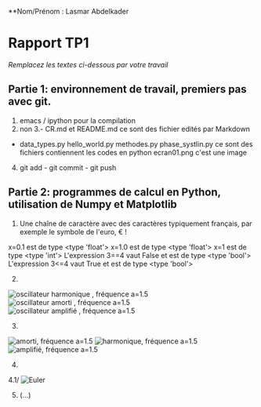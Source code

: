 
**Nom/Prénom : Lasmar Abdelkader 
# Rapport TP1
*Remplacez les textes ci-dessous par votre travail*
## Partie 1: environnement de travail, premiers pas avec git.
1. emacs / ipython pour la compilation 
2. non 
3.- CR.md et README.md  ce sont  des fichier edités par Markdown 
  - data_types.py
	hello_world.py 
	methodes.py 
	phase_systlin.py
	ce sont des fichiers contiennent les codes en python
	ecran01.png  c'est  une image 
4. git add  - git commit  - git push 
## Partie 2: programmes de calcul en Python, utilisation de Numpy et Matplotlib
1. Une chaîne de caractère avec des caractères typiquement français, par exemple le symbole de l'euro, € !

x=0.1 est de type <type 'float'>
x=1.0 est de type <type 'float'>
x=1 est de type <type 'int'>
L'expression 3==4 vaut False et est de type <type 'bool'>
L'expression 3<=4 vaut True et est de type <type 'bool'>


2. 
![oscillateur harmonique , fréquence a=1.5](https://github.com/upici/csm1-kaderlars/blob/master/tp1-decouverte/img/harmonic%20.png)
![oscillateur amorti , fréquence a=1.5](https://github.com/upici/csm1-kaderlars/blob/master/tp1-decouverte/img/Amorti%20.png)
![oscillateur amplifié , fréquence a=1.5](https://github.com/upici/csm1-kaderlars/blob/master/tp1-decouverte/img/Amplifié%20.png)

3. 

![amorti, fréquence a=1.5](https://github.com/upici/csm1-kaderlars/blob/master/tp1-decouverte/src/aaaa/amortii.png)
![harmonique, fréquence a=1.5](https://github.com/upici/csm1-kaderlars/blob/master/tp1-decouverte/src/aaaa/harmo.png)
![amplifié, fréquence a=1.5](https://github.com/upici/csm1-kaderlars/blob/master/tp1-decouverte/src/aaaa/amplifiéé.png)

4. 
4.1/
![Euler](https://github.com/upici/csm1-kaderlars/blob/master/tp1-decouverte/img/kader.png)



5. (...)
